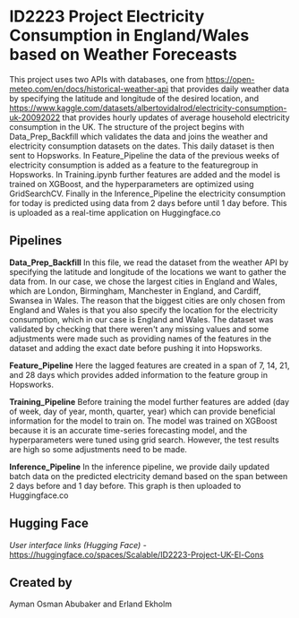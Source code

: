 # ID2223 Project Electricity Consumption in England/Wales based on Weather Foreceasts

This project uses two APIs with databases, one from https://open-meteo.com/en/docs/historical-weather-api that provides daily weather data by specifying the latitude and longitude of the desired location, and https://www.kaggle.com/datasets/albertovidalrod/electricity-consumption-uk-20092022 that provides hourly updates of average household electricity consumption in the UK. The structure of the project begins with Data_Prep_Backfill which validates the data and joins the weather and electricity consumption datasets on the dates. This daily dataset is then sent to Hopsworks. In Feature_Pipeline the data of the previous weeks of electricity consumption is added as a feature to the featuregroup in Hopsworks. In Training.ipynb further features are added and the model is trained on XGBoost, and the hyperparameters are optimized using GridSearchCV. Finally in the Inference_Pipeline the electricity consumption for today is predicted using data from 2 days before until 1 day before. This is uploaded as a real-time application on Huggingface.co

## Pipelines

**Data_Prep_Backfill**
In this file, we read the dataset from the weather API by specifying the latitude and longitude of the locations we want to gather the data from. In our case, we chose the largest cities in England and Wales, which are London, Birmingham, Manchester in England, and Cardiff, Swansea in Wales. The reason that the biggest cities are only chosen from England and Wales is that you also specify the location for the electricity consumption, which in our case is England and Wales. The dataset was validated by checking that there weren't any missing values and some adjustments were made such as providing names of the features in the dataset and adding the exact date before pushing it into Hopsworks.

**Feature_Pipeline**
Here the lagged features are created in a span of 7, 14, 21, and 28 days which provides added information to the feature group in Hopsworks.

**Training_Pipeline**
Before training the model further features are added (day of week, day of year, month, quarter, year) which can provide beneficial information for the model to train on. The model was trained on XGBoost because it is an accurate time-series forecasting model, and the hyperparameters were tuned using grid search. However, the test results are high so some adjustments need to be made.

**Inference_Pipeline**
In the inference pipeline, we provide daily updated batch data on the predicted electricity demand based on the span between 2 days before and 1 day before. This graph is then uploaded to Huggingface.co

## Hugging Face

_User interface links (Hugging Face)_
    - https://huggingface.co/spaces/Scalable/ID2223-Project-UK-El-Cons

## Created by
Ayman Osman Abubaker and Erland Ekholm
